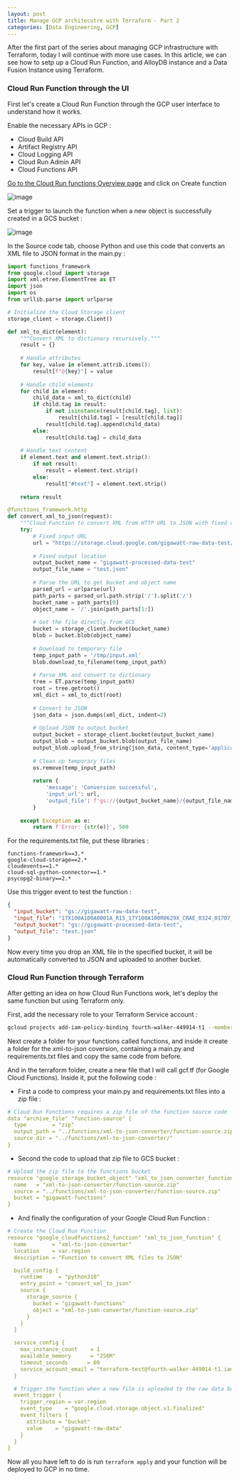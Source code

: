 ```yaml
---
layout: post
title: Manage GCP architecutre with Terraform - Part 2
categories: [Data Engineering, GCP]
---
```


After the first part of the series about managing GCP infrastructure with Terraform, today I will continue with more use cases.
In this article, we can see how to setp up a Cloud Run Function, and AlloyDB instance and a Data Fusion Instance using Terraform.

### Cloud Run Function through the UI
First let's create a Cloud Run Function through the GCP user interface to understand how it works.

Enable the necessary APIs in GCP :
- Cloud Build API
- Artifact Registry API
- Cloud Logging API
- Cloud Run Admin API
- Cloud Functions API

[Go to the Cloud Run functions Overview page](https://console.cloud.google.com/functions/list) and click on Create function

![image](https://github.com/user-attachments/assets/963707e8-1f7e-4bee-b664-d7e756acf1f8)

Set a trigger to launch the function when a new object is successfully created in a GCS bucket :

![image](https://github.com/user-attachments/assets/2816ba23-39e6-43e0-81cd-ed4fd05359fc)

In the Source code tab, choose Python and use this code that converts an XML file to JSON format in the main.py :

```python
import functions_framework
from google.cloud import storage
import xml.etree.ElementTree as ET
import json
import os
from urllib.parse import urlparse

# Initialize the Cloud Storage client
storage_client = storage.Client()

def xml_to_dict(element):
    """Convert XML to dictionary recursively."""
    result = {}
    
    # Handle attributes
    for key, value in element.attrib.items():
        result[f"@{key}"] = value
    
    # Handle child elements
    for child in element:
        child_data = xml_to_dict(child)
        if child.tag in result:
            if not isinstance(result[child.tag], list):
                result[child.tag] = [result[child.tag]]
            result[child.tag].append(child_data)
        else:
            result[child.tag] = child_data
    
    # Handle text content
    if element.text and element.text.strip():
        if not result:
            result = element.text.strip()
        else:
            result["#text"] = element.text.strip()
    
    return result

@functions_framework.http
def convert_xml_to_json(request):
    """Cloud Function to convert XML from HTTP URL to JSON with fixed output location"""
    try:
        # Fixed input URL
        url = "https://storage.cloud.google.com/gigawatt-raw-data-test/17X100A100A0001A_R15_17Y100A100R0629X_CRAE_0324_01707_00001_00001.xml"
        
        # Fixed output location
        output_bucket_name = "gigawatt-processed-data-test"
        output_file_name = "test.json"
        
        # Parse the URL to get bucket and object name
        parsed_url = urlparse(url)
        path_parts = parsed_url.path.strip('/').split('/')
        bucket_name = path_parts[0]
        object_name = '/'.join(path_parts[1:])
        
        # Get the file directly from GCS
        bucket = storage_client.bucket(bucket_name)
        blob = bucket.blob(object_name)
        
        # Download to temporary file
        temp_input_path = '/tmp/input.xml'
        blob.download_to_filename(temp_input_path)
        
        # Parse XML and convert to dictionary
        tree = ET.parse(temp_input_path)
        root = tree.getroot()
        xml_dict = xml_to_dict(root)
        
        # Convert to JSON
        json_data = json.dumps(xml_dict, indent=2)
        
        # Upload JSON to output bucket
        output_bucket = storage_client.bucket(output_bucket_name)
        output_blob = output_bucket.blob(output_file_name)
        output_blob.upload_from_string(json_data, content_type='application/json')
        
        # Clean up temporary files
        os.remove(temp_input_path)
        
        return {
            'message': 'Conversion successful',
            'input_url': url,
            'output_file': f'gs://{output_bucket_name}/{output_file_name}'
        }
        
    except Exception as e:
        return f'Error: {str(e)}', 500
```

For the requirements.txt file, put these libraries : 

```
functions-framework==3.*
google-cloud-storage==2.*
cloudevents==1.*
cloud-sql-python-connector==1.*
psycopg2-binary==2.*
```
Use this trigger event to test the function :

```json
{
  "input_bucket": "gs://gigawatt-raw-data-test",
  "input_file": "17X100A100A0001A_R15_17Y100A100R0629X_CRAE_0324_01707_00001_00001.xml",
  "output_bucket": "gs://gigawatt-processed-data-test",
  "output_file": "test.json"
}
```

Now every time you drop an XML file in the specified bucket, it will be automatically converted to JSON and uploaded to another bucket.

### Cloud Run Function through Terraform

After getting an idea on how Cloud Run Functions work, let's deploy the same function but using Terraform only.

First, add the necessary role to your Terraform Service account :

```bash
gcloud projects add-iam-policy-binding fourth-walker-449914-t1 --member="serviceAccount:terraform-test@fourth-walker-449914-t1.iam.gserviceaccount.com" --role="roles/cloudfunctions.developer"
```
Next create a folder for your functions called functions, and inside it create a folder for the xml-to-json coversion, containing a main.py and requirements.txt files and copy the same code from before.

And in the terraform folder, create a new file that I will call gcf.tf (for Google Cloud Functions).
Inside it, put the following code :

- First a code to compress your main.py and requirements.txt files into a zip file :

```yaml
# Cloud Run Functions requires a zip file of the function source code
data "archive_file" "function-source" {
  type        = "zip"
  output_path = "../functions/xml-to-json-converter/function-source.zip"
  source_dir = "../functions/xml-to-json-converter/"
}
```

- Second the code to upload that zip file to GCS bucket :
 
```yaml
# Upload the zip file to the functions bucket
resource "google_storage_bucket_object" "xml_to_json_converter_function_source" {
  name   = "xml-to-json-converter/function-source.zip"
  source = "../functions/xml-to-json-converter/function-source.zip"
  bucket = "gigawatt-functions"
}
```

- And finally the configuration of your Google Cloud Run Function :
 
```yaml
# Create the Cloud Run Function
resource "google_cloudfunctions2_function" "xml_to_json_function" {
  name        = "xml-to-json-converter"
  location    = var.region
  description = "Function to convert XML files to JSON"

  build_config {
    runtime     = "python310"
    entry_point = "convert_xml_to_json"
    source {
      storage_source {
        bucket = "gigawatt-functions"
        object = "xml-to-json-converter/function-source.zip"
      }
    }
  }

  service_config {
    max_instance_count    = 1
    available_memory      = "256M"
    timeout_seconds      = 60
    service_account_email = "terraform-test@fourth-walker-449914-t1.iam.gserviceaccount.com"
  }

  # Trigger the function when a new file is uploaded to the raw data bucket
  event_trigger {
    trigger_region = var.region
    event_type    = "google.cloud.storage.object.v1.finalized"
    event_filters {
      attribute = "bucket"
      value    = "gigawatt-raw-data"
    }
  }
} 
```
Now all you have left to do is run `terraform apply` and your function will be deployed to GCP in no time.

